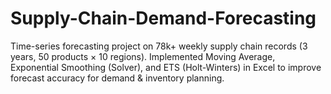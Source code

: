 # Supply-Chain-Demand-Forecasting
Time-series forecasting project on 78k+ weekly supply chain records (3 years, 50 products × 10 regions). Implemented Moving Average, Exponential Smoothing (Solver), and ETS (Holt-Winters) in Excel to improve forecast accuracy for demand &amp; inventory planning.
